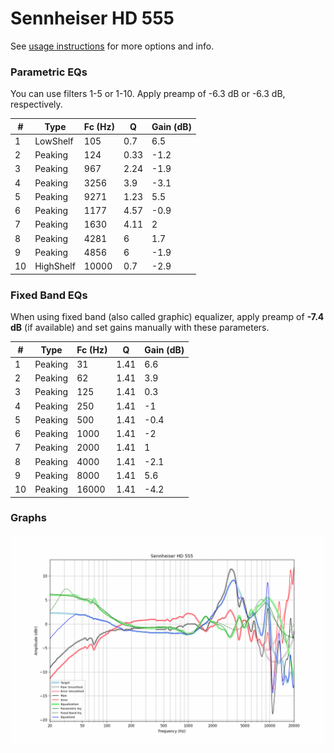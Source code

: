 # Sennheiser HD 555
See [usage instructions](https://github.com/jaakkopasanen/AutoEq#usage) for more options and info.

### Parametric EQs
You can use filters 1-5 or 1-10. Apply preamp of -6.3 dB or -6.3 dB, respectively.

|   # | Type      |   Fc (Hz) |    Q |   Gain (dB) |
|-----|-----------|-----------|------|-------------|
|   1 | LowShelf  |       105 | 0.7  |         6.5 |
|   2 | Peaking   |       124 | 0.33 |        -1.2 |
|   3 | Peaking   |       967 | 2.24 |        -1.9 |
|   4 | Peaking   |      3256 | 3.9  |        -3.1 |
|   5 | Peaking   |      9271 | 1.23 |         5.5 |
|   6 | Peaking   |      1177 | 4.57 |        -0.9 |
|   7 | Peaking   |      1630 | 4.11 |         2   |
|   8 | Peaking   |      4281 | 6    |         1.7 |
|   9 | Peaking   |      4856 | 6    |        -1.9 |
|  10 | HighShelf |     10000 | 0.7  |        -2.9 |

### Fixed Band EQs
When using fixed band (also called graphic) equalizer, apply preamp of **-7.4 dB** (if available) and set gains manually with these parameters.

|   # | Type    |   Fc (Hz) |    Q |   Gain (dB) |
|-----|---------|-----------|------|-------------|
|   1 | Peaking |        31 | 1.41 |         6.6 |
|   2 | Peaking |        62 | 1.41 |         3.9 |
|   3 | Peaking |       125 | 1.41 |         0.3 |
|   4 | Peaking |       250 | 1.41 |        -1   |
|   5 | Peaking |       500 | 1.41 |        -0.4 |
|   6 | Peaking |      1000 | 1.41 |        -2   |
|   7 | Peaking |      2000 | 1.41 |         1   |
|   8 | Peaking |      4000 | 1.41 |        -2.1 |
|   9 | Peaking |      8000 | 1.41 |         5.6 |
|  10 | Peaking |     16000 | 1.41 |        -4.2 |

### Graphs
![](./Sennheiser%20HD%20555.png)
